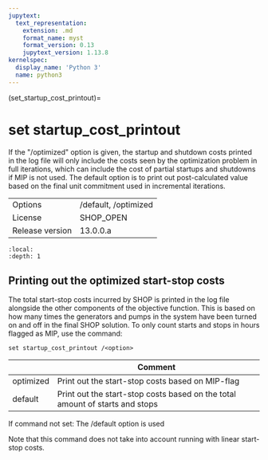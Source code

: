 ```yaml
---
jupytext:
  text_representation:
    extension: .md
    format_name: myst
    format_version: 0.13
    jupytext_version: 1.13.8
kernelspec:
  display_name: 'Python 3'
  name: python3
---
```


(set_startup_cost_printout)=
# set startup_cost_printout
If the "/optimized" option is given, the startup and shutdown costs printed in the log file will only include the costs seen by the optimization problem in full iterations, which can include the cost of partial startups and shutdowns if MIP is not used. The default option is to print out post-calculated value based on the final unit commitment used in incremental iterations.

|   |   |
|---|---|
|Options|/default, /optimized|
|License|SHOP_OPEN|
|Release version|13.0.0.a|

```{contents}
:local:
:depth: 1
```

## Printing out the optimized start-stop costs
The total start-stop costs incurred by SHOP is printed in the log file alongside the other components of the objective function. This is based on how many times the generators and pumps in the system have been turned on and off in the final SHOP solution. To only count starts and stops in hours flagged as MIP, use the command:
```
set startup_cost_printout /<option>
```

|<option>|Comment|
|---|---|
|optimized|Print out the start-stop costs based on MIP-flag|
|default|Print out the start-stop costs based on the total amount of starts and stops|

If command not set: The /default option is used

Note that this command does not take into account running with linear start-stop costs.



